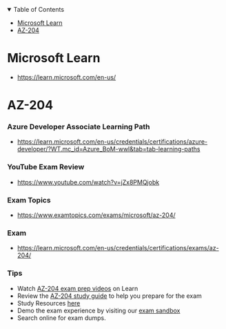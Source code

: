 
<details open="open">
<summary>Table of Contents</summary>

-   [Microsoft Learn](#microsoft-learn)
-   [AZ-204](#az-204)

</details>



# Microsoft Learn
- https://learn.microsoft.com/en-us/



# AZ-204

### Azure Developer Associate Learning Path
- https://learn.microsoft.com/en-us/credentials/certifications/azure-developer/?WT.mc_id=Azure_BoM-wwl&tab=tab-learning-paths


### YouTube Exam Review
- https://www.youtube.com/watch?v=jZx8PMQjobk

### Exam Topics
- https://www.examtopics.com/exams/microsoft/az-204/


### Exam
- https://learn.microsoft.com/en-us/credentials/certifications/exams/az-204/

### Tips
- Watch [AZ-204 exam prep videos](https://learn.microsoft.com/en-us/shows/exam-readiness-zone/preparing-for-az-204-develop-azure-compute-solutions-1-of-5/) on Learn
- Review the [AZ-204 study guide](https://aka.ms/AZ204-StudyGuide) to help you prepare for the exam
- Study Resources [here](https://learn.microsoft.com/en-us/credentials/certifications/resources/study-guides/az-204#study-resources)
- Demo the exam experience by visiting our [exam sandbox](https://go.microsoft.com/fwlink/?linkid=2226877)
- Search online for exam dumps.


